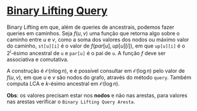 # [Binary Lifting Query](binary_lifting_query_nodo.cpp)

Binary Lifting em que, além de queries de ancestrais, podemos fazer queries em caminhos. Seja $f(u, v)$ uma função que retorna algo sobre o caminho entre $u$ e $v$, como a soma dos valores dos nodos ou máximo valor do caminho, `st[u][i]` é o valor de $f(par[u], up[u][i])$, em que `up[u][i]` é o $2 ^ i$-ésimo ancestral de `u` e `par[u]` é o pai de `u`. A função $f$ deve ser associativa e comutativa.

A construção é $\mathcal{O}(n \log n)$, e é possível consultar em $\mathcal{O}(\log n)$ pelo valor de $f(u, v)$, em que $u$ e $v$ são nodos do grafo, através do método `query`. Também computa LCA e $k$-ésimo ancestral em $\mathcal{O}(\log n)$.

**Obs**: os valores precisam estar nos **nodos** e não nas arestas, para valores nas arestas verificar o `Binary Lifting Query Aresta`.